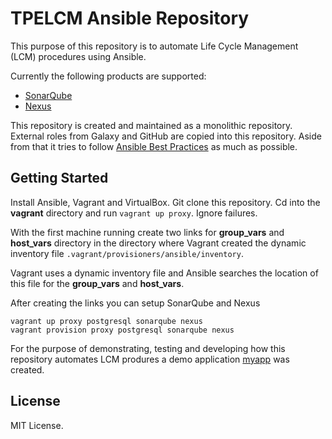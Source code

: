 # TPELCM Ansible Repository

This purpose of this repository is to automate Life Cycle Management (LCM) procedures using Ansible. 

Currently the following products are supported:
- [SonarQube](roles/internal/sonarqube)
- [Nexus](roles/internal/nexus)

This repository is created and maintained as a monolithic repository. External roles from Galaxy and GitHub are copied into this repository. Aside from that it tries to follow [Ansible Best Practices](ANSIBLEBESTPRACTICES.md) as much as possible.

## Getting Started

Install Ansible, Vagrant and VirtualBox. Git clone this repository. Cd into the __vagrant__ directory and run `vagrant up proxy`. Ignore failures.

With the first machine running create two links for __group_vars__ and __host_vars__ directory in the directory where Vagrant created the dynamic inventory file `.vagrant/provisioners/ansible/inventory`.

Vagrant uses a dynamic inventory file and Ansible searches the location of this file for the __group_vars__ and __host_vars__.

After creating the links you can setup SonarQube and Nexus

    vagrant up proxy postgresql sonarqube nexus
    vagrant provision proxy postgresql sonarqube nexus



For the purpose of demonstrating, testing and developing how this repository automates LCM produres a demo application [myapp](roles/internal/myapp) was created.

## License
MIT License.
